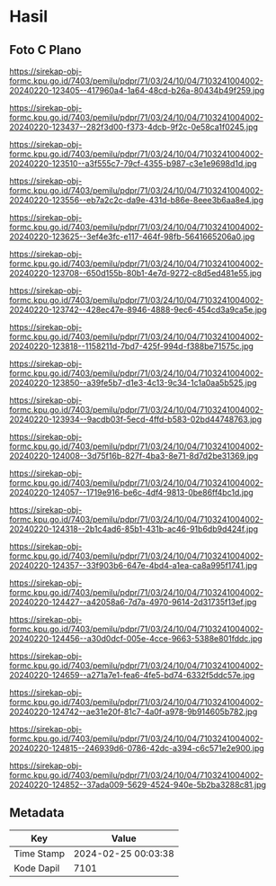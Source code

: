 # Hasil

## Foto C Plano

https://sirekap-obj-formc.kpu.go.id/7403/pemilu/pdpr/71/03/24/10/04/7103241004002-20240220-123405--417960a4-1a64-48cd-b26a-80434b49f259.jpg

https://sirekap-obj-formc.kpu.go.id/7403/pemilu/pdpr/71/03/24/10/04/7103241004002-20240220-123437--282f3d00-f373-4dcb-9f2c-0e58ca1f0245.jpg

https://sirekap-obj-formc.kpu.go.id/7403/pemilu/pdpr/71/03/24/10/04/7103241004002-20240220-123510--a3f555c7-79cf-4355-b987-c3e1e9698d1d.jpg

https://sirekap-obj-formc.kpu.go.id/7403/pemilu/pdpr/71/03/24/10/04/7103241004002-20240220-123556--eb7a2c2c-da9e-431d-b86e-8eee3b6aa8e4.jpg

https://sirekap-obj-formc.kpu.go.id/7403/pemilu/pdpr/71/03/24/10/04/7103241004002-20240220-123625--3ef4e3fc-e117-464f-98fb-5641665206a0.jpg

https://sirekap-obj-formc.kpu.go.id/7403/pemilu/pdpr/71/03/24/10/04/7103241004002-20240220-123708--650d155b-80b1-4e7d-9272-c8d5ed481e55.jpg

https://sirekap-obj-formc.kpu.go.id/7403/pemilu/pdpr/71/03/24/10/04/7103241004002-20240220-123742--428ec47e-8946-4888-9ec6-454cd3a9ca5e.jpg

https://sirekap-obj-formc.kpu.go.id/7403/pemilu/pdpr/71/03/24/10/04/7103241004002-20240220-123818--1158211d-7bd7-425f-994d-f388be71575c.jpg

https://sirekap-obj-formc.kpu.go.id/7403/pemilu/pdpr/71/03/24/10/04/7103241004002-20240220-123850--a39fe5b7-d1e3-4c13-9c34-1c1a0aa5b525.jpg

https://sirekap-obj-formc.kpu.go.id/7403/pemilu/pdpr/71/03/24/10/04/7103241004002-20240220-123934--9acdb03f-5ecd-4ffd-b583-02bd44748763.jpg

https://sirekap-obj-formc.kpu.go.id/7403/pemilu/pdpr/71/03/24/10/04/7103241004002-20240220-124008--3d75f16b-827f-4ba3-8e71-8d7d2be31369.jpg

https://sirekap-obj-formc.kpu.go.id/7403/pemilu/pdpr/71/03/24/10/04/7103241004002-20240220-124057--1719e916-be6c-4df4-9813-0be86ff4bc1d.jpg

https://sirekap-obj-formc.kpu.go.id/7403/pemilu/pdpr/71/03/24/10/04/7103241004002-20240220-124318--2b1c4ad6-85b1-431b-ac46-91b6db9d424f.jpg

https://sirekap-obj-formc.kpu.go.id/7403/pemilu/pdpr/71/03/24/10/04/7103241004002-20240220-124357--33f903b6-647e-4bd4-a1ea-ca8a995f1741.jpg

https://sirekap-obj-formc.kpu.go.id/7403/pemilu/pdpr/71/03/24/10/04/7103241004002-20240220-124427--a42058a6-7d7a-4970-9614-2d31735f13ef.jpg

https://sirekap-obj-formc.kpu.go.id/7403/pemilu/pdpr/71/03/24/10/04/7103241004002-20240220-124456--a30d0dcf-005e-4cce-9663-5388e801fddc.jpg

https://sirekap-obj-formc.kpu.go.id/7403/pemilu/pdpr/71/03/24/10/04/7103241004002-20240220-124659--a271a7e1-fea6-4fe5-bd74-6332f5ddc57e.jpg

https://sirekap-obj-formc.kpu.go.id/7403/pemilu/pdpr/71/03/24/10/04/7103241004002-20240220-124742--ae31e20f-81c7-4a0f-a978-9b914605b782.jpg

https://sirekap-obj-formc.kpu.go.id/7403/pemilu/pdpr/71/03/24/10/04/7103241004002-20240220-124815--246939d6-0786-42dc-a394-c6c571e2e900.jpg

https://sirekap-obj-formc.kpu.go.id/7403/pemilu/pdpr/71/03/24/10/04/7103241004002-20240220-124852--37ada009-5629-4524-940e-5b2ba3288c81.jpg


## Metadata

| Key        | Value               |
| ---------- | ------------------- |
| Time Stamp | 2024-02-25 00:03:38 |
| Kode Dapil | 7101                |



